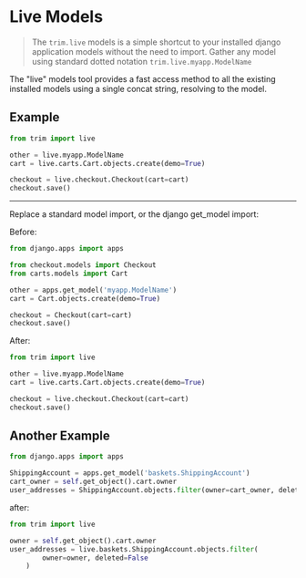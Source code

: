 # Live Models

> The `trim.live` models is a simple shortcut to your installed django application models without the need to import. Gather any model using standard dotted notation `trim.live.myapp.ModelName`

The "live" models tool provides a fast access method to all the existing installed models using a single concat string, resolving to the model.

## Example

```py
from trim import live

other = live.myapp.ModelName
cart = live.carts.Cart.objects.create(demo=True)

checkout = live.checkout.Checkout(cart=cart)
checkout.save()
```

---

Replace a standard model import, or the django get_model import:

Before:

```py
from django.apps import apps

from checkout.models import Checkout
from carts.models import Cart

other = apps.get_model('myapp.ModelName')
cart = Cart.objects.create(demo=True)

checkout = Checkout(cart=cart)
checkout.save()
```

After:

```py
from trim import live

other = live.myapp.ModelName
cart = live.carts.Cart.objects.create(demo=True)

checkout = live.checkout.Checkout(cart=cart)
checkout.save()
```

## Another Example

```py
from django.apps import apps

ShippingAccount = apps.get_model('baskets.ShippingAccount')
cart_owner = self.get_object().cart.owner
user_addresses = ShippingAccount.objects.filter(owner=cart_owner, deleted=False)
```

after:

```py
from trim import live

owner = self.get_object().cart.owner
user_addresses = live.baskets.ShippingAccount.objects.filter(
        owner=owner, deleted=False
    )
```
